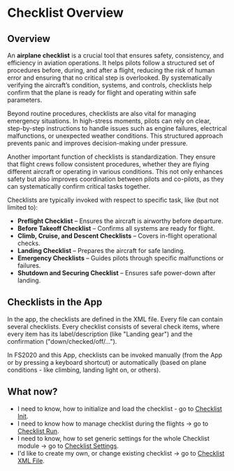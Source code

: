 # Checklist Overview

## Overview

An **airplane checklist** is a crucial tool that ensures safety, consistency, and efficiency in aviation operations. It helps pilots follow a structured set of procedures before, during, and after a flight, reducing the risk of human error and ensuring that no critical step is overlooked. By systematically verifying the aircraft’s condition, systems, and controls, checklists help confirm that the plane is ready for flight and operating within safe parameters.

Beyond routine procedures, checklists are also vital for managing emergency situations. In high-stress moments, pilots can rely on clear, step-by-step instructions to handle issues such as engine failures, electrical malfunctions, or unexpected weather conditions. This structured approach prevents panic and improves decision-making under pressure.

Another important function of checklists is standardization. They ensure that flight crews follow consistent procedures, whether they are flying different aircraft or operating in various conditions. This not only enhances safety but also improves coordination between pilots and co-pilots, as they can systematically confirm critical tasks together.

Checklists are typically invoked with respect to specific task, like (but not limited to):

* **Preflight Checklist** – Ensures the aircraft is airworthy before departure.
* **Before Takeoff Checklist** – Confirms all systems are ready for flight.
* **Climb, Cruise, and Descent Checklists** – Covers in-flight operational checks.
* **Landing Checklist** – Prepares the aircraft for safe landing.
* **Emergency Checklists** – Guides pilots through specific malfunctions or failures.
* **Shutdown and Securing Checklist** – Ensures safe power-down after landing.

## Checklists in the App

In the app, the checklists are defined in the XML file. Every file can contain several checklists. Every checklist consists of several check items, where every item has its label/description (like "Landing gear") and the confirmation ("down/checked/off/...").

In FS2020 and this App, checklists can be invoked manually (from the App or by pressing a keyboard shortcut) or automatically (based on plane conditions - like climbing, landing light on, or others).

## What now?

* I need to know, how to initialize and load the checklist - go to [Checklist Init](checklist-init.md).
* I need to know how to manage checklist during the flights -> go to [Checklist Run](checklist-run.md).
* I need to know, how to set generic settings for the whole Checklist module -> go to [Checklist Settings](checklist-settings.md).
* I'd like to create my own, or change existing checklist -> go to [Checklist XML File](checklist-xml-file.md).
